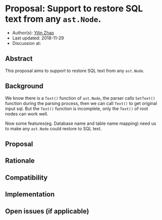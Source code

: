 # Proposal: Support to restore SQL text from any `ast.Node`.

- Author(s):     [Yilin Zhao](https://github.com/leoppro)
- Last updated:  2018-11-29
- Discussion at: 

## Abstract

This proposal aims to support to restore SQL text from any `ast.Node`.

## Background

We know there is a `Text()` function of `ast.Node`, 
the parser calls `SetText()` function during the parsing process, then we can call `Text()` to get original input sql. 
But the `Text()` function is incomplete, only the `Text()` of root nodes can work well. 

Now some features(eg. Database name and table name mapping) need us to make any `ast.Node` could restore to SQL text.

## Proposal

<!--
A precise statement of the proposed change:
- The new named concepts and a set of metrics to be collected in this proposal (if applicable)
- The overview of the design.
- How it works?
- What needs to be changed to implement this design?
- What may be positively influenced by the proposed change?
- What may be negatively impacted by the proposed change?
-->

## Rationale

<!--
A discussion of alternate approaches and the trade-offs, advantages, and disadvantages of the specified approach:
- How other systems solve the same issue?
- What other designs have been considered and what are their disadvantages?
- What is the advantage of this design compared with other designs?
- What is the disadvantage of this design?
- What is the impact of not doing this?
-->

## Compatibility

<!--
A discussion of the change with regard to the compatibility issues:
- Does this proposal make TiDB not compatible with the old versions?
- Does this proposal make TiDB more compatible with MySQL?
-->

## Implementation

<!--
A detailed description for each step in the implementation:
- Does any former steps block this step?
- Who will do it?
- When to do it?
- How long it takes to accomplish it?
-->

## Open issues (if applicable)

<!--
A discussion of issues relating to this proposal for which the author does not know the solution. This section may be omitted if there are none.
-->

